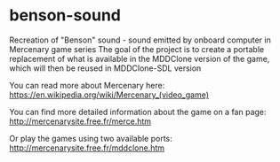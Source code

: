 # benson-sound
Recreation of "Benson" sound - sound emitted by onboard computer in Mercenary game series
The goal of the project is to create a portable replacement of what is available in the MDDClone version of the game, which will then be reused in MDDClone-SDL version

You can read more about Mercenary here:
https://en.wikipedia.org/wiki/Mercenary_(video_game)

You can find more detailed information about the game on a fan page:
http://mercenarysite.free.fr/merce.htm

Or play the games using two available ports:
http://mercenarysite.free.fr/mddclone.htm
